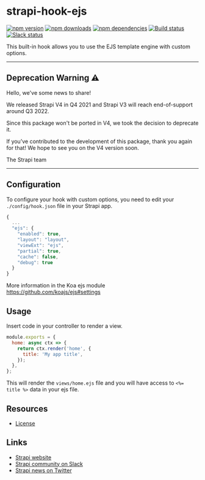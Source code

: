 # strapi-hook-ejs

[![npm version](https://img.shields.io/npm/v/strapi-ejs.svg)](https://www.npmjs.org/package/strapi-ejs)
[![npm downloads](https://img.shields.io/npm/dm/strapi-ejs.svg)](https://www.npmjs.org/package/strapi-ejs)
[![npm dependencies](https://david-dm.org/strapi/strapi-ejs.svg)](https://david-dm.org/strapi/strapi-ejs)
[![Build status](https://travis-ci.org/strapi/strapi-ejs.svg?branch=master)](https://travis-ci.org/strapi/strapi)
[![Slack status](https://slack.strapi.io/badge.svg)](https://slack.strapi.io)

This built-in hook allows you to use the EJS template engine with custom options.

---

## Deprecation Warning :warning:

Hello, we've some news to share!

We released Strapi V4 in Q4 2021 and Strapi V3 will reach end-of-support around Q3 2022.

Since this package won't be ported in V4, we took the decision to deprecate it.

If you’ve contributed to the development of this package, thank you again for that! We hope to see you on the V4 version soon.

The Strapi team

---

## Configuration

To configure your hook with custom options, you need to edit your `./config/hook.json` file in your Strapi app.

```javascript
{
  ...
  "ejs": {
    "enabled": true,
    "layout": "layout",
    "viewExt": "ejs",
    "partial": true,
    "cache": false,
    "debug": true
  }
}
```

More information in the Koa ejs module https://github.com/koajs/ejs#settings

## Usage

Insert code in your controller to render a view.

```javascript
module.exports = {
  home: async ctx => {
    return ctx.render('home', {
      title: 'My app title',
    });
  },
};
```

This will render the `views/home.ejs` file and you will have access to `<%= title %>` data in your ejs file.

## Resources

- [License](LICENSE)

## Links

- [Strapi website](https://strapi.io/)
- [Strapi community on Slack](https://slack.strapi.io)
- [Strapi news on Twitter](https://twitter.com/strapijs)
